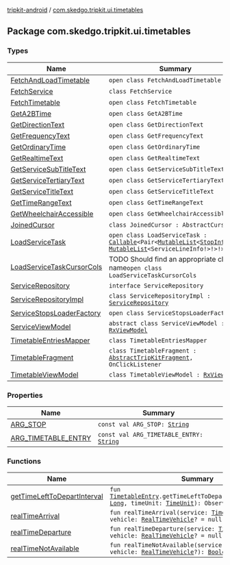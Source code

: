[tripkit-android](../index.md) / [com.skedgo.tripkit.ui.timetables](./index.md)

## Package com.skedgo.tripkit.ui.timetables

### Types

| Name | Summary |
|---|---|
| [FetchAndLoadTimetable](-fetch-and-load-timetable/index.md) | `open class FetchAndLoadTimetable` |
| [FetchService](-fetch-service/index.md) | `class FetchService` |
| [FetchTimetable](-fetch-timetable/index.md) | `open class FetchTimetable` |
| [GetA2BTime](-get-a2-b-time/index.md) | `open class GetA2BTime` |
| [GetDirectionText](-get-direction-text/index.md) | `open class GetDirectionText` |
| [GetFrequencyText](-get-frequency-text/index.md) | `open class GetFrequencyText` |
| [GetOrdinaryTime](-get-ordinary-time/index.md) | `open class GetOrdinaryTime` |
| [GetRealtimeText](-get-realtime-text/index.md) | `open class GetRealtimeText` |
| [GetServiceSubTitleText](-get-service-sub-title-text/index.md) | `open class GetServiceSubTitleText` |
| [GetServiceTertiaryText](-get-service-tertiary-text/index.md) | `open class GetServiceTertiaryText` |
| [GetServiceTitleText](-get-service-title-text/index.md) | `open class GetServiceTitleText` |
| [GetTimeRangeText](-get-time-range-text/index.md) | `open class GetTimeRangeText` |
| [GetWheelchairAccessible](-get-wheelchair-accessible/index.md) | `open class GetWheelchairAccessible` |
| [JoinedCursor](-joined-cursor/index.md) | `class JoinedCursor : AbstractCursor` |
| [LoadServiceTask](-load-service-task/index.md) | `open class LoadServiceTask : `[`Callable`](https://docs.oracle.com/javase/7/docs/api/java/util/concurrent/Callable.html)`<Pair<`[`MutableList`](https://kotlinlang.org/api/latest/jvm/stdlib/kotlin.collections/-mutable-list/index.html)`<`[`StopInfo`](../com.skedgo.tripkit.ui.model/-stop-info/index.md)`!>!, `[`MutableList`](https://kotlinlang.org/api/latest/jvm/stdlib/kotlin.collections/-mutable-list/index.html)`<ServiceLineInfo!>!>!>` |
| [LoadServiceTaskCursorCols](-load-service-task-cursor-cols/index.md) | TODO Should find an appropriate class name`open class LoadServiceTaskCursorCols` |
| [ServiceRepository](-service-repository/index.md) | `interface ServiceRepository` |
| [ServiceRepositoryImpl](-service-repository-impl/index.md) | `class ServiceRepositoryImpl : `[`ServiceRepository`](-service-repository/index.md) |
| [ServiceStopsLoaderFactory](-service-stops-loader-factory/index.md) | `open class ServiceStopsLoaderFactory` |
| [ServiceViewModel](-service-view-model/index.md) | `abstract class ServiceViewModel : `[`RxViewModel`](../com.skedgo.tripkit.ui.core/-rx-view-model/index.md) |
| [TimetableEntriesMapper](-timetable-entries-mapper/index.md) | `class TimetableEntriesMapper` |
| [TimetableFragment](-timetable-fragment/index.md) | `class TimetableFragment : `[`AbstractTripKitFragment`](../com.skedgo.tripkit.ui.core/-abstract-trip-kit-fragment/index.md)`, OnClickListener` |
| [TimetableViewModel](-timetable-view-model/index.md) | `class TimetableViewModel : `[`RxViewModel`](../com.skedgo.tripkit.ui.core/-rx-view-model/index.md) |

### Properties

| Name | Summary |
|---|---|
| [ARG_STOP](-a-r-g_-s-t-o-p.md) | `const val ARG_STOP: `[`String`](https://kotlinlang.org/api/latest/jvm/stdlib/kotlin/-string/index.html) |
| [ARG_TIMETABLE_ENTRY](-a-r-g_-t-i-m-e-t-a-b-l-e_-e-n-t-r-y.md) | `const val ARG_TIMETABLE_ENTRY: `[`String`](https://kotlinlang.org/api/latest/jvm/stdlib/kotlin/-string/index.html) |

### Functions

| Name | Summary |
|---|---|
| [getTimeLeftToDepartInterval](get-time-left-to-depart-interval.md) | `fun `[`TimetableEntry`](../com.skedgo.tripkit.ui.model/-timetable-entry/index.md)`.getTimeLeftToDepartInterval(period: `[`Long`](https://kotlinlang.org/api/latest/jvm/stdlib/kotlin/-long/index.html)`, timeUnit: `[`TimeUnit`](https://docs.oracle.com/javase/7/docs/api/java/util/concurrent/TimeUnit.html)`): Observable<`[`Long`](https://kotlinlang.org/api/latest/jvm/stdlib/kotlin/-long/index.html)`>` |
| [realTimeArrival](real-time-arrival.md) | `fun realTimeArrival(service: `[`TimetableEntry`](../com.skedgo.tripkit.ui.model/-timetable-entry/index.md)`, vehicle: `[`RealTimeVehicle`](../com.skedgo.tripkit.routing/-real-time-vehicle/index.md)`? = null): `[`Long`](https://kotlinlang.org/api/latest/jvm/stdlib/kotlin/-long/index.html) |
| [realTimeDeparture](real-time-departure.md) | `fun realTimeDeparture(service: `[`TimetableEntry`](../com.skedgo.tripkit.ui.model/-timetable-entry/index.md)`, vehicle: `[`RealTimeVehicle`](../com.skedgo.tripkit.routing/-real-time-vehicle/index.md)`? = null): `[`Long`](https://kotlinlang.org/api/latest/jvm/stdlib/kotlin/-long/index.html) |
| [realTimeNotAvailable](real-time-not-available.md) | `fun realTimeNotAvailable(service: `[`TimetableEntry`](../com.skedgo.tripkit.ui.model/-timetable-entry/index.md)`, vehicle: `[`RealTimeVehicle`](../com.skedgo.tripkit.routing/-real-time-vehicle/index.md)`?): `[`Boolean`](https://kotlinlang.org/api/latest/jvm/stdlib/kotlin/-boolean/index.html) |
